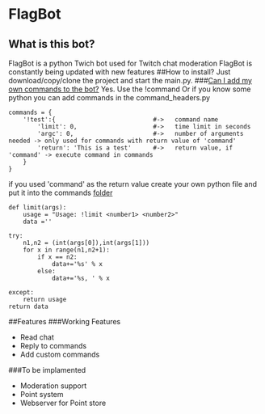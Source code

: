 # FlagBot
## What is this bot?
FlagBot is a python Twich bot used for Twitch chat moderation
FlagBot is constantly being updated with new features
##How to install?
Just download/copy/clone the project and start the main.py.
###[Can I add my own commands to the bot?](https://github.com/Flaganti/Twitch/blob/master/command_headers.py)
Yes. Use the !command
Or if you know some python you can add commands in the command_headers.py

    commands = {
        '!test':{                           #->   command name
            'limit': 0,                     #->   time limit in seconds
            'argc': 0,                      #->   number of arguments needed -> only used for commands with return value of 'command'
            'return': 'This is a test'      #->   return value, if 'command' -> execute command in commands
        }
    }
    
if you used 'command' as the return value
create your own python file and put it into the commands [folder](https://github.com/Flaganti/Twitch/blob/master/commands/)

    def limit(args):
        usage = "Usage: !limit <number1> <number2>"
        data =''
    
    try:
        n1,n2 = (int(args[0]),int(args[1]))
        for x in range(n1,n2+1):
            if x == n2:
                data+='%s' % x
            else:
                data+='%s, ' % x

    except:
        return usage
    return data

##Features
###Working Features
* Read chat
* Reply to commands
* Add custom commands

###To be implamented
* Moderation support
* Point system
* Webserver for Point store


